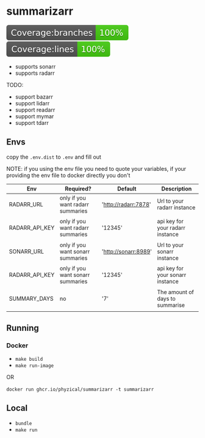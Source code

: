 # summarizarr

<img src="./badges/badge-branches.svg" alt="Alt text" >
<img src="./badges/badge-lines.svg" alt="Alt text"  >

* supports sonarr
* supports radarr

TODO:

* support bazarr
* support lidarr
* support readarr
* support mymar
* support tdarr

## Envs

copy the `.env.dist` to `.env` and fill out

NOTE: if you using the env file you need to quote your variables, if your providing the env file to docker directly you don't

| Env            | Required?                         | Default                | Description                      |
| -------------- | --------------------------------- | ---------------------- | -------------------------------- |
| RADARR_URL     | only if you want radarr summaries | '<http://radarr:7878>' | Url to your radarr instance      |
|                |                                   |                        |                                  |
| RADARR_API_KEY | only if you want radarr summaries | '12345'                | api key for your radarr instance |
|                |                                   |                        |                                  |
| SONARR_URL     | only if you want sonarr summaries | '<http://sonarr:8989>' | Url to your sonarr instance      |
|                |                                   |                        |                                  |
| RADARR_API_KEY | only if you want sonarr summaries | '12345'                | api key for your sonarr instance |
|                |                                   |                        |                                  |
| SUMMARY_DAYS   | no                                | '7'                    | The amount of days to summarise  |
|                |                                   |                        |                                  |

## Running

### Docker

* `make build`
* `make run-image`

OR

`docker run ghcr.io/phyzical/summarizarr -t summarizarr`

## Local

* `bundle`
* `make run`
